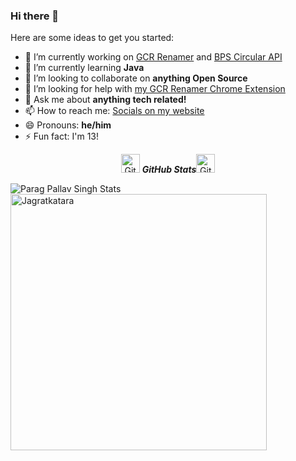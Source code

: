 ### Hi there 👋

<!--
**Rajdave69/Rajdave69** is a ✨ _special_ ✨ repository because its `README.md` (this file) appears on your GitHub profile.
-->
Here are some ideas to get you started:

- 🔭 I’m currently working on [GCR Renamer](https://github.com/Rajdave69/GCR-Renamer) and [BPS Circular API](https://github.com/BPS-Circular-API)
- 🌱 I’m currently learning **Java**
- 👯 I’m looking to collaborate on **anything Open Source**
- 🤔 I’m looking for help with [my GCR Renamer Chrome Extension](https://github.com/Rajdave69/GCR-Renamer)
- 💬 Ask me about **anything tech related!**
- 📫 How to reach me: [Socials on my website](https://rajtech.me/)
- 😄 Pronouns: **he/him**
- ⚡ Fun fact: I'm 13!


<p align="center">
 <img src="https://media.giphy.com/media/8UHRm5oY4k4FDxq5QG/giphy.gif" width="30px" alt="GitHub-Status"/>&nbsp;<i><b>GitHub Stats</b></i><img src="https://media.giphy.com/media/8UHRm5oY4k4FDxq5QG/giphy.gif" width="30px" alt="GitHub-Status"/></p>
<p><img align="left" src="https://github-readme-stats.vercel.app/api/top-langs?username=Rajdave69&show_icons=true&locale=en&layout=compact" alt="Parag Pallav Singh Stats" /></p>

<p>&nbsp;<img align="center" src="https://github-readme-stats.vercel.app/api?username=Rajdave69&show_icons=true&locale=en" alt="Jagratkatara" width="410" /></p>


